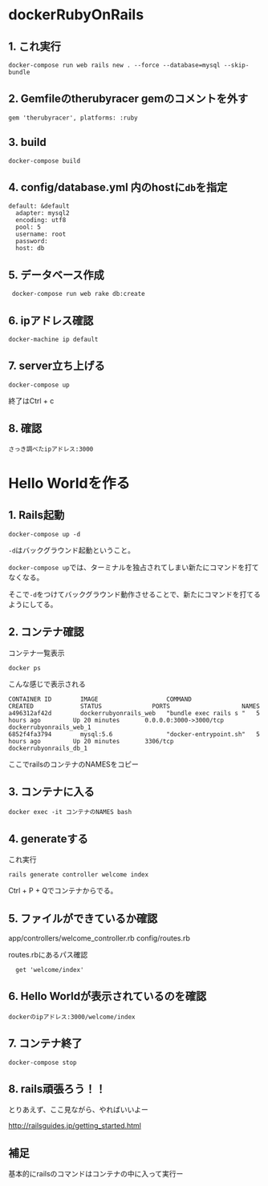 # dockerRubyOnRails


## 1. これ実行

```
docker-compose run web rails new . --force --database=mysql --skip-bundle
```

## 2. Gemfileのtherubyracer gemのコメントを外す

```
gem 'therubyracer', platforms: :ruby
```

## 3. build

```
docker-compose build
```

## 4. config/database.yml 内のhostに```db```を指定

```
default: &default
  adapter: mysql2
  encoding: utf8
  pool: 5
  username: root
  password:
  host: db
```

## 5. データベース作成

```
 docker-compose run web rake db:create
```

## 6. ipアドレス確認

```
docker-machine ip default
```

## 7. server立ち上げる

```
docker-compose up
```

終了はCtrl + c

## 8. 確認

```
さっき調べたipアドレス:3000
``` 

# Hello Worldを作る

## 1. Rails起動

```
docker-compose up -d
```

`-d`はバックグラウンド起動ということ。

`docker-compose up`では、ターミナルを独占されてしまい新たにコマンドを打てなくなる。

そこで`-d`をつけてバックグラウンド動作させることで、新たにコマンドを打てるようにしてる。

## 2. コンテナ確認

コンテナ一覧表示

```
docker ps
```

こんな感じで表示される

```
CONTAINER ID        IMAGE                   COMMAND                  CREATED             STATUS              PORTS                    NAMES
a496312af42d        dockerrubyonrails_web   "bundle exec rails s "   5 hours ago         Up 20 minutes       0.0.0.0:3000->3000/tcp   dockerrubyonrails_web_1
6852f4fa3794        mysql:5.6               "docker-entrypoint.sh"   5 hours ago         Up 20 minutes       3306/tcp                 dockerrubyonrails_db_1
```

ここでrailsのコンテナのNAMESをコピー

## 3. コンテナに入る


```
docker exec -it コンテナのNAMES bash
```


## 4. generateする

これ実行

```
rails generate controller welcome index
```

Ctrl + P + Qでコンテナからでる。

## 5. ファイルができているか確認

app/controllers/welcome_controller.rb
config/routes.rb

routes.rbにあるパス確認

```
  get 'welcome/index'
```

## 6. Hello Worldが表示されているのを確認

```
dockerのipアドレス:3000/welcome/index
```

## 7. コンテナ終了

```
docker-compose stop
```

## 8. rails頑張ろう！！

とりあえず、ここ見ながら、やればいいよー

http://railsguides.jp/getting_started.html

## 補足

基本的にrailsのコマンドはコンテナの中に入って実行ー
